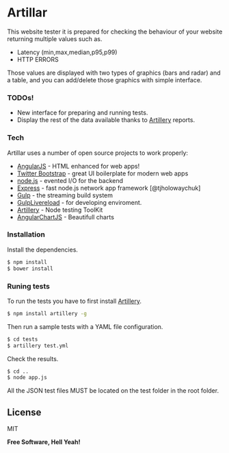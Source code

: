 # Artillar

This website tester it is prepared for checking the behaviour of your website returning multiple values such as.

  - Latency (min,max,median,p95,p99)
  - HTTP ERRORS
  
Those values are displayed with two types of graphics (bars and radar) and a table, and you can add/delete those graphics with simple interface.

### TODOs!
  - New interface for preparing and running tests.
  - Display the rest of the data available thanks to [Artillery] reports.

### Tech

Artillar uses a number of open source projects to work properly:

* [AngularJS] - HTML enhanced for web apps!
* [Twitter Bootstrap] - great UI boilerplate for modern web apps
* [node.js] - evented I/O for the backend
* [Express] - fast node.js network app framework [@tjholowaychuk]
* [Gulp] - the streaming build system
* [GulpLivereload] - for developing enviroment.
* [Artillery] - Node testing ToolKit
* [AngularChartJS] - Beautifull charts

### Installation

Install the dependencies.

```sh
$ npm install
$ bower install
```
### Runing tests
To run the tests you have to first install [Artillery].
```sh
$ npm install artillery -g
```
Then run a sample tests with a YAML file configuration.
```sh
$ cd tests
$ artillery test.yml
```
Check the results.
```sh
$ cd ..
$ node app.js
```
All the JSON test files MUST be located on the test folder in the root folder.

License
----
MIT

**Free Software, Hell Yeah!**

[//]: # (These are reference links used in the body of this note and get stripped out when the markdown processor does its job. There is no need to format nicely because it shouldn't be seen. Thanks SO - http://stackoverflow.com/questions/4823468/store-comments-in-markdown-syntax)


   [dill]: <https://github.com/joemccann/dillinger>
   [git-repo-url]: <https://github.com/joemccann/dillinger.git>
   [john gruber]: <http://daringfireball.net>
   [df1]: <http://daringfireball.net/projects/markdown/>
   [node.js]: <http://nodejs.org>
   [Twitter Bootstrap]: <http://twitter.github.com/bootstrap/>
   [jQuery]: <http://jquery.com>
   [express]: <http://expressjs.com>
   [AngularJS]: <http://angularjs.org>
   [Gulp]: <http://gulpjs.com>
   [GulpLivereload]: <https://github.com/vohof/gulp-livereload>
   [Artillery]: <https://artillery.io/>
   [AngularChartJS]: <http://jtblin.github.io/angular-chart.js/>
